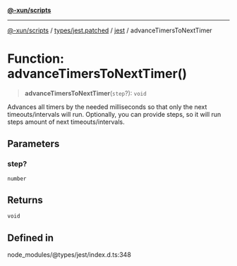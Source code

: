 [**@-xun/scripts**](../../../../../README.md)

***

[@-xun/scripts](../../../../../README.md) / [types/jest.patched](../../../README.md) / [jest](../README.md) / advanceTimersToNextTimer

# Function: advanceTimersToNextTimer()

> **advanceTimersToNextTimer**(`step`?): `void`

Advances all timers by the needed milliseconds so that only the next timeouts/intervals will run.
Optionally, you can provide steps, so it will run steps amount of next timeouts/intervals.

## Parameters

### step?

`number`

## Returns

`void`

## Defined in

node\_modules/@types/jest/index.d.ts:348
